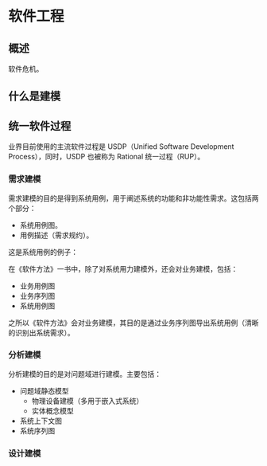 # 软件工程

## 概述

软件危机。

## 什么是建模

## 统一软件过程

业界目前使用的主流软件过程是 USDP（Unified Software Development Process），同时，USDP 也被称为 Rational 统一过程（RUP）。

### 需求建模

需求建模的目的是得到系统用例，用于阐述系统的功能和非功能性需求。这包括两个部分：

- 系统用例图。
- 用例描述（需求规约）。

这是系统用例的例子：

在《软件方法》一书中，除了对系统用力建模外，还会对业务建模，包括：

- 业务用例图
- 业务序列图
- 系统用例图

之所以《软件方法》会对业务建模，其目的是通过业务序列图导出系统用例（清晰的识别出系统需求）。

### 分析建模

分析建模的目的是对问题域进行建模。主要包括：

- 问题域静态模型
  - 物理设备建模（多用于嵌入式系统）
  - 实体概念模型
- 系统上下文图
- 系统序列图

### 设计建模
